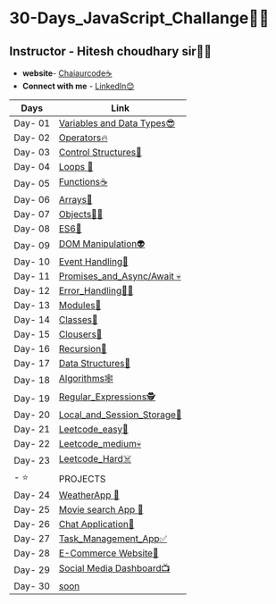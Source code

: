 # 30-Days_JavaScript_Challange🚀🍵
## **Instructor - Hitesh choudhary sir🙇‍♂️**
- **website**- [Chaiaurcode☕](https://chaicode.com/)
- **Connect with me** - [LinkedIn😊](https://www.linkedin.com/in/shubhujala/)

| Days | Link|
| ------------- | ------------- |
| Day- 01 | [Variables and Data Types😎](https://github.com/Shubh-ujala/30-Days_JavaScript_Challange/tree/main/Day_01_Variables_and_Datatypes)  |
| Day- 02 | [Operators🔥](https://github.com/Shubh-ujala/30-Days_JavaScript_Challange/tree/main/Day_02_Operators)|
| Day- 03 | [Control Structures🚀](https://github.com/Shubh-ujala/30-Days_JavaScript_Challange/tree/main/Day_03_Control%20Structures)|
| Day- 04 | [Loops 🍵](https://github.com/Shubh-ujala/30-Days_JavaScript_Challange/tree/main/Day_04_Loops)|
| Day- 05 | [Functions☕](https://github.com/Shubh-ujala/30-Days_JavaScript_Challange/tree/main/Day_05_functions)|
| Day- 06 | [Arrays🫡](https://github.com/Shubh-ujala/30-Days_JavaScript_Challange/tree/main/Day_06_Arrays)|
| Day- 07 | [Objects🧑‍🚀](https://github.com/Shubh-ujala/30-Days_JavaScript_Challange/tree/main/Day_07_Objects)|
| Day- 08 | [ES6👾](https://github.com/Shubh-ujala/30-Days_JavaScript_Challange/tree/main/Day_08_ES6%2BFeatures)|
| Day- 09 | [DOM Manipulation👽](https://github.com/Shubh-ujala/30-Days_JavaScript_Challange/tree/main/Day_09_DOM%20Manipulation)|
| Day- 10 | [Event Handling🤖](https://github.com/Shubh-ujala/30-Days_JavaScript_Challange/tree/main/Day_10_Event_Handling)|
| Day- 11 | [Promises_and_Async/Await 💀](https://github.com/Shubh-ujala/30-Days_JavaScript_Challange/tree/main/Day_11_Promises_and_async_await)|
| Day- 12 | [Error_Handling🙇‍♂️](https://github.com/Shubh-ujala/30-Days_JavaScript_Challange/tree/main/Day_12_Error_Handling)|
| Day- 13 | [Modules👺](https://github.com/Shubh-ujala/30-Days_JavaScript_Challange/tree/main/Day_13_Modules)|
| Day- 14 | [Classes🦝](https://github.com/Shubh-ujala/30-Days_JavaScript_Challange/tree/main/Day_14_Classes)|
| Day- 15 | [Clousers🧠](https://github.com/Shubh-ujala/30-Days_JavaScript_Challange/tree/main/Day_15_Closures)|
| Day- 16 | [Recursion🔁](https://github.com/Shubh-ujala/30-Days_JavaScript_Challange/tree/main/Day_16_Recursion)|
| Day- 17 | [Data Structures🐏](https://github.com/Shubh-ujala/30-Days_JavaScript_Challange/tree/main/Day_17_Data_Structures)|
| Day- 18 | [Algorithms🕸️](https://github.com/Shubh-ujala/30-Days_JavaScript_Challange/tree/main/Day_18_Algorithms)|
| Day- 19 | [Regular_Expressions🕵️](https://github.com/Shubh-ujala/30-Days_JavaScript_Challange/tree/main/Day_19_Regular_expression)|
| Day- 20 | [Local_and_Session_Storage🏪](https://github.com/Shubh-ujala/30-Days_JavaScript_Challange/tree/main/Day_20_LocalStorage%20and%20SessionStorage)|
| Day- 21 | [Leetcode_easy🧠](https://github.com/Shubh-ujala/30-Days_JavaScript_Challange/tree/main/Day_20_LocalStorage%20and%20SessionStorage)|
| Day- 22 | [Leetcode_medium💀](https://github.com/Shubh-ujala/30-Days_JavaScript_Challange/tree/main/Day_22_Leetcode_Medium)|
| Day- 23 | [Leetcode_Hard☠️](https://github.com/Shubh-ujala/30-Days_JavaScript_Challange/tree/main/Day_23_LeetCode_hard)|
| -  ⭐ | PROJECTS |
| Day- 24 | [WeatherApp 🌅](https://github.com/Shubh-ujala/30-Days_JavaScript_Challange/tree/main/Day_24_Project_01)|
| Day- 25 | [Movie search App 🎥](https://github.com/Shubh-ujala/30-Days_JavaScript_Challange/tree/main/Day_25_Project_02)|
| Day- 26 | [Chat Application💬](https://github.com/Shubh-ujala/30-Days_JavaScript_Challange/tree/main/Day_26_Project_03)|
| Day- 27| [Task_Management_App✅ ](https://github.com/Shubh-ujala/30-Days_JavaScript_Challange/tree/main/Day_27_Task_management_App)|
| Day- 28| [E-Commerce Website📧](https://github.com/Shubh-ujala/30-Days_JavaScript_Challange/tree/main/Day_28_Project_04)|
| Day- 29| [Social Media Dashboard📺](https://github.com/Shubh-ujala/30-Days_JavaScript_Challange/tree/main/Day_29_Project_06)|
| Day- 30|[soon](coming.c)|




